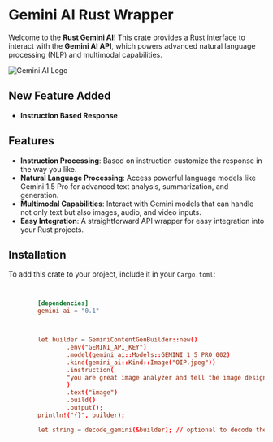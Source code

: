 # Gemini AI Rust Wrapper

Welcome to the **Rust Gemini AI**! This crate provides a Rust interface to interact with the **Gemini AI API**, which powers advanced natural language processing (NLP) and multimodal capabilities.

![Gemini AI Logo](https://example.com/gemini-logo.png)

## New Feature Added

- **Instruction Based Response**

## Features

- **Instruction Processing**: Based on instruction customize the response in the way you like.
- **Natural Language Processing**: Access powerful language models like Gemini 1.5 Pro for advanced text analysis, summarization, and generation.
- **Multimodal Capabilities**: Interact with Gemini models that can handle not only text but also images, audio, and video inputs.
- **Easy Integration**: A straightforward API wrapper for easy integration into your Rust projects.

## Installation

To add this crate to your project, include it in your `Cargo.toml`:

```toml


        [dependencies]
        gemini-ai = "0.1"


```

```toml


        let builder = GeminiContentGenBuilder::new()
                .env("GEMINI_API_KEY")
                .model(gemini_ai::Models::GEMINI_1_5_PRO_002)
                .kind(gemini_ai::Kind::Image("OIP.jpeg"))
                .instruction(
                "you are great image analyzer and tell the image design accuratly and how it can be made great",
                )
                .text("image")
                .build()
                .output();
        println!("{}", builder);

        let string = decode_gemini(&builder); // optional to decode the output if it sends the reponse else error


```
